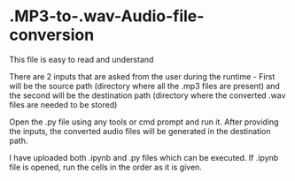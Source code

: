 # .MP3-to-.wav-Audio-file-conversion

This file is easy to read and understand

There are 2 inputs that are asked from the user during the runtime - First will be the source path (directory where all the .mp3 files are present) and the second will be the destination path (directory where the converted .wav files are needed to be stored)

Open the .py file using any tools or cmd prompt and run it. After providing the inputs, the converted audio files will be generated in the destination path.

I have uploaded both .ipynb and .py files which can be executed.
If .ipynb file is opened, run the cells in the order as it is given.
